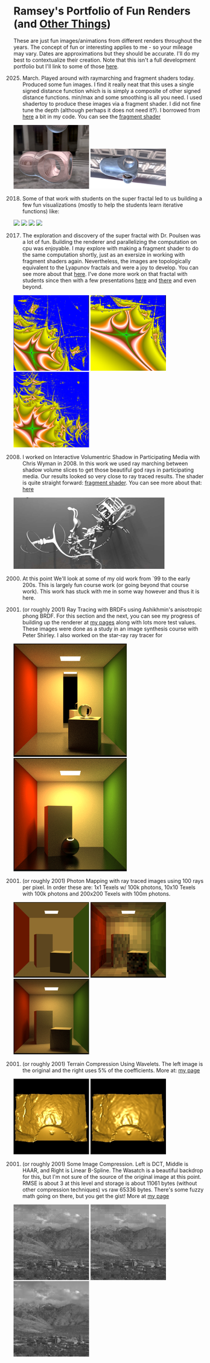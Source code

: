 # Ramsey's Portfolio of Fun Renders (and [Other Things](Others.md))

These are just fun images/animations from different renders throughout the years. The concept of fun or interesting applies to me - so your mileage may vary. Dates are approximations but they should be accurate. I'll do my best to contextualize their creation. Note that this isn't a full development portfolio but I'll link to some of those [here](Others.md). 


2025. March. Played around with raymarching and fragment shaders today. Produced some fun images. I find it really neat that this uses a single signed distance function which is is simply a composite of other signed distance functions. min/max and some smoothing is all you need. I used shadertoy to produce these images via a fragment shader. I did not fine tune the depth (although perhaps it does not need it?). I borrowed from [here](https://www.shadertoy.com/view/XsB3Rm) a bit in my code. You can see the [fragment shader](raymarch/raymarchshader.frag)


<img src="raymarch/raymarchimage.png" width="200"> <img src="raymarch/raymarchimage2.png" width="200">


2018. Some of that work with students on the super fractal led to us building a few fun visualizations (mostly to help the students learn iterative functions) like:
<img src="https://github.com/shaunramsey/FractalExploration/blob/master/Iterations/julia_set_animation2.gif" width="200">
<img src="https://github.com/shaunramsey/FractalExploration/blob/master/Iterations/julia_set.png" width="200">
<img src="https://github.com/shaunramsey/FractalExploration/blob/master/Iterations/Mandelbrot_Set.png" width="200">
<img src="https://github.com/r-chambers/FractalExploration/blob/master/Fractals/Markus-Lyapunov%20Fractals/Anim_3D_Fractal_ABC.gif" width="200">


2017. The exploration and discovery of the super fractal with Dr. Poulsen was a lot of fun. Building the renderer and parallelizing the computation on cpu was enjoyable. I may explore with making a fragment shader to do the same computation shortly, just as an exersize in working with fragment shaders again. Nevertheless, the images are topologically equivalent to the Lyapunov fractals and were a joy to develop. You can see more about that [here](http://shaunramsey.com/research/superfractal/). I've done more work on that fractal with students since then with a few presentations [here](http://sections.maa.org/epadel/meetings/2018/fall/students.php#1) and [there](http://sections.maa.org/mddcva/MeetingFiles/Fall2021Meeting/Fall2021Schedule.pdf) and even beyond. 

<img src="superfractal/BBBAAA0.png" width="200"> <img src="superfractal/BBBAAA29.png" width="200"> <img src="superfractal/BBBBBBAAAAAA1.png" width="200">


2008. I worked on Interactive Volumentric Shadow in Participating Media with Chris Wyman in 2008. In this work we used ray marching between shadow volume slices to get those beautiful god rays in participating media. Our results looked so very close to ray traced results. The shader is quite straight forward: [fragment shader](volumetricshadows/shader.frag.glsl). You can see more about that: [here](http://shaunramsey.com/research/vol/)

<img src="volumetricshadows/rtshadow.png" width="400">



2000. At this point We'll look at some of my old work from `99 to the early 200s. This is largely fun course work (or going beyond that course work). This work has stuck with me in some way however and thus it is here.

2001. (or roughly 2001) Ray Tracing with BRDFs using Ashikhmin's anisotropic phong BRDF. For this section and the next, you can see my progress of building up the renderer at [my pages](http://shaunramsey.com/research/imagesynth) along with lots more test values. These images were done as a study in an image synthesis course with Peter Shirley. I also worked on the star-ray ray tracer for 

<img src="brdf/brdf1.gif"> <img src="brdf/brdf2.gif">


2001. (or roughly 2001) Photon Mapping with ray traced images using 100 rays per pixel. In order these are: 1x1 Texels w/ 100k photons, 10x10 Texels with 100k photons and 200x200 Texels with 100m photons.

<img src="photonmapping/1.gif" width=200> <img src="photonmapping/2.gif" width=200> <img src="photonmapping/10m.gif" width=200>


2001. (or roughly 2001) Terrain Compression Using Wavelets. The left image is the original and the right uses 5% of the coefficients. More at: [my page](http://shaunramsey.com/research/waveletterraincompression/)

<img src="wavelets/orig.jpg" width="200"> <img src="wavelets/cubic5.jpg" width="200">

2001. (or roughly 2001) Some Image Compression. Left is DCT, Middle is HAAR, and Right is Linear B-Spline. The Wasatch is a beautiful backdrop for this, but I'm not sure of the source of the original image at this point. RMSE is about 3 at this level and storage is about 11061 bytes (without other compression techniques) vs raw 65336 bytes. There's some fuzzy math going on there, but you get the gist! More at [my page](http://shaunramsey.com/research/waveletimagecompression/)

<img src="wavelets/dct5.jpg" width="200"> <img src="wavelets/haar5.jpg" width="200"> <img src="wavelets/lbs5.jpg" width="200">



